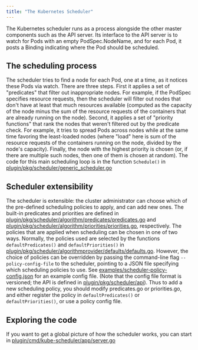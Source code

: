 ```yaml
---
title: "The Kubernetes Scheduler"
---
```

The Kubernetes scheduler runs as a process alongside the other master
components such as the API server. Its interface to the API server is to watch
for Pods with an empty PodSpec.NodeName, and for each Pod, it posts a Binding
indicating where the Pod should be scheduled.

## The scheduling process

The scheduler tries to find a node for each Pod, one at a time, as it notices
these Pods via watch. There are three steps. First it applies a set of "predicates" that filter out
inappropriate nodes. For example, if the PodSpec specifies resource requests, then the scheduler
will filter out nodes that don't have at least that much resources available (computed
as the capacity of the node minus the sum of the resource requests of the containers that
are already running on the node). Second, it applies a set of "priority functions"
that rank the nodes that weren't filtered out by the predicate check. For example,
it tries to spread Pods across nodes while at the same time favoring the least-loaded
nodes (where "load" here is sum of the resource requests of the containers running on the node,
divided by the node's capacity).
Finally, the node with the highest priority is chosen
(or, if there are multiple such nodes, then one of them is chosen at random). The code
for this main scheduling loop is in the function `Schedule()` in
[plugin/pkg/scheduler/generic_scheduler.go](http://releases.k8s.io/release-1.1/plugin/pkg/scheduler/generic_scheduler.go)

## Scheduler extensibility

The scheduler is extensible: the cluster administrator can choose which of the pre-defined
scheduling policies to apply, and can add new ones. The built-in predicates and priorities are
defined in [plugin/pkg/scheduler/algorithm/predicates/predicates.go](http://releases.k8s.io/release-1.1/plugin/pkg/scheduler/algorithm/predicates/predicates.go) and
[plugin/pkg/scheduler/algorithm/priorities/priorities.go](http://releases.k8s.io/release-1.1/plugin/pkg/scheduler/algorithm/priorities/priorities.go), respectively.
The policies that are applied when scheduling can be chosen in one of two ways. Normally,
the policies used are selected by the functions `defaultPredicates()` and `defaultPriorities()` in
[plugin/pkg/scheduler/algorithmprovider/defaults/defaults.go](http://releases.k8s.io/release-1.1/plugin/pkg/scheduler/algorithmprovider/defaults/defaults.go).
However, the choice of policies
can be overridden by passing the command-line flag `--policy-config-file` to the scheduler, pointing to a JSON
file specifying which scheduling policies to use. See
[examples/scheduler-policy-config.json](https://github.com/kubernetes/kubernetes/tree/release-1.1/examples/scheduler-policy-config.json) for an example
config file. (Note that the config file format is versioned; the API is defined in
[plugin/pkg/scheduler/api](http://releases.k8s.io/release-1.1/plugin/pkg/scheduler/api/)).
Thus to add a new scheduling policy, you should modify predicates.go or priorities.go,
and either register the policy in `defaultPredicates()` or `defaultPriorities()`, or use a policy config file.

## Exploring the code

If you want to get a global picture of how the scheduler works, you can start in
[plugin/cmd/kube-scheduler/app/server.go](http://releases.k8s.io/release-1.1/plugin/cmd/kube-scheduler/app/server.go)



